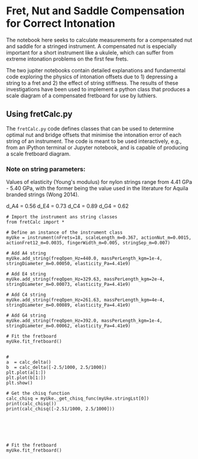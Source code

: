 # Fret, Nut and Saddle Compensation for Correct Intonation

The notebook here seeks to calculate measurements for a compensated
nut and saddle for a stringed instrument. A compensated nut is
especially important for a short instrument like a ukulele, which can
suffer from extreme intonation problems on the first few frets.

The two jupiter notebooks contain detailed explanations and
fundamental code exploring the physics of intonation offsets due to 1)
depressing a string to a fret and 2) the effect of string
stiffness. The results of these investigations have been used to
implement a python class that produces a scale diagram of a
compensated fretboard for use by luthiers.

## Using fretCalc.py

The ```fretCalc.py``` code defines classes that can be used to
determine optimal nut and bridge offsets that minimise the intonation
error of each string of an instrument. The code is meant to be used
interactively, e.g., from an iPython terminal or Jupyter notebook, and
is capable of producing a scale fretboard diagram.

### Note on string parameters:

Values of elasticity (Young's modulus)
for nylon strings range from 4.41 GPa - 5.40 GPa, with the former
being the value used in the literature for Aquila branded strings
(Wong 2014).

d_A4 = 0.56
d_E4 = 0.73
d_C4 = 0.89
d_G4 = 0.62

```
# Import the instrument ans string classes
from fretCalc import *

# Define an instance of the instrument class
myUke = instrument(nFrets=18, scaleLength_m=0.367, actionNut_m=0.0015, actionFret12_m=0.0035, fingerWidth_m=0.005, stringSep_m=0.007)

# Add A4 string
myUke.add_string(freqOpen_Hz=440.0, massPerLength_kgm=1e-4, stringDiameter_m=0.00050, elasticity_Pa=4.41e9)

# Add E4 string
myUke.add_string(freqOpen_Hz=329.63, massPerLength_kgm=2e-4, stringDiameter_m=0.00073, elasticity_Pa=4.41e9)

# Add C4 string
myUke.add_string(freqOpen_Hz=261.63, massPerLength_kgm=4e-4, stringDiameter_m=0.00089, elasticity_Pa=4.41e9)

# Add G4 string
myUke.add_string(freqOpen_Hz=392.0, massPerLength_kgm=1e-4, stringDiameter_m=0.00062, elasticity_Pa=4.41e9)

# Fit the fretboard
myUke.fit_fretboard()


#
a  = calc_delta()
b  = calc_delta([-2.5/1000, 2.5/1000])
plt.plot(a[1:])
plt.plot(b[1:])
plt.show()

# Get the chisq function
calc_chisq = myUke._get_chisq_func(myUke.stringLst[0])
print(calc_chisq())
print(calc_chisq([-2.51/1000, 2.5/1000]))






# Fit the fretboard
myUke.fit_fretboard()